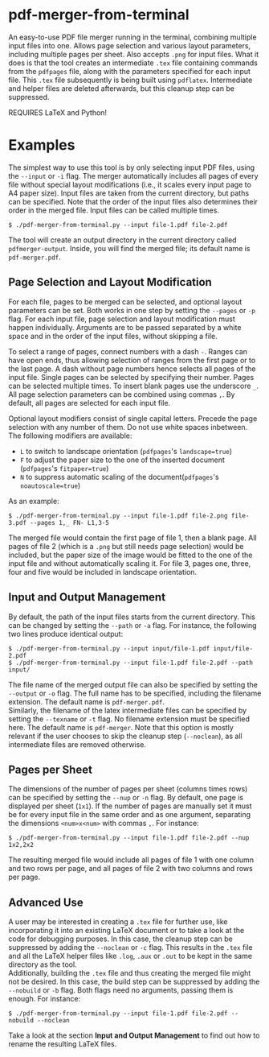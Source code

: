 # pdf-merger-from-terminal
An easy-to-use PDF file merger running in the terminal, combining multiple input files into one. Allows page selection and various layout parameters, including multiple pages per sheet. Also accepts `.png` for input files. 
What it does is that the tool creates an intermediate `.tex` file containing commands from the `pdfpages` file, along with the parameters specified for each input file. This `.tex` file subsequently is being built using `pdflatex`. Intermediate and helper files are deleted afterwards, but this cleanup step can be suppressed. 

REQUIRES LaTeX and Python!

# Examples

The simplest way to use this tool is by only selecting input PDF files, using the `--input` or `-i` flag. The merger automatically includes all pages of every file without special layout modifications (i.e., it scales every input page to A4 paper size). Input files are taken from the current directory, but paths can be specified. Note that the order of the input files also determines their order in the merged file. Input files can be called multiple times. 

```
$ ./pdf-merger-from-terminal.py --input file-1.pdf file-2.pdf
```

The tool will create an output directory in the current directory called `pdfmerger-output`. Inside, you will find the merged file; its default name is `pdf-merger.pdf`. 

## Page Selection and Layout Modification

For each file, pages to be merged can be selected, and optional layout parameters can be set. Both works in one step by setting the `--pages` or `-p` flag. For each input file, page selection and layout modification must happen individually. Arguments are to be passed separated by a white space and in the order of the input files, without skipping a file. 

To select a range of pages, connect numbers with a dash `-`. Ranges can have open ends, thus allowing selection of ranges from the first page or to the last page. A dash without page numbers hence selects all pages of the input file. Single pages can be selected by specifying their number. Pages can be selected multiple times. To insert blank pages use the underscore `_`. All page selection parameters can be combined using commas `,`. By default, all pages are selected for each input file. 

Optional layout modifiers consist of single capital letters. Precede the page selection with any number of them. Do not use white spaces inbetween. The following modifiers are available:  
* `L` to switch to landscape orientation (`pdfpages`'s `landscape=true`)
* `F` to adjust the paper size to the one of the inserted document (`pdfpages`'s `fitpaper=true`)
* `N` to suppress automatic scaling of the document(`pdfpages`'s `noautoscale=true`)

As an example: 

```
$ ./pdf-merger-from-terminal.py --input file-1.pdf file-2.png file-3.pdf --pages 1,_ FN- L1,3-5
```
The merged file would contain the first page of file 1, then a blank page. All pages of file 2 (which is a `.png` but still needs page selection) would be included, but the paper size of the image would be fitted to the one of the input file and without automatically scaling it. For file 3, pages one, three, four and five would be included in landscape orientation. 

## Input and Output Management

By default, the path of the input files starts from the current directory. This can be changed by setting the `--path` or `-a` flag. For instance, the following two lines produce identical output: 

```
$ ./pdf-merger-from-terminal.py --input input/file-1.pdf input/file-2.pdf
$ ./pdf-merger-from-terminal.py --input file-1.pdf file-2.pdf --path input/
```

The file name of the merged output file can also be specified by setting the `--output` or `-o` flag. The full name has to be specified, including the filename extension. The default name is `pdf-merger.pdf`.   
Similarly, the filename of the latex intermediate files can be specified by setting the `--texname` or `-t` flag. No filename extension must be specified here. The default name is `pdf-merger`. Note that this option is mostly relevant if the user chooses to skip the cleanup step (`--noclean`), as all intermediate files are removed otherwise. 

## Pages per Sheet

The dimensions of the number of pages per sheet (columns times rows) can be specified by setting the `--nup` or `-n` flag. By default, one page is displayed per sheet (`1x1`). If the number of pages are manually set it must be for every input file in the same order and as one argument, separating the dimensions `<num>x<num>` with commas `,`. For instance: 

```
$ ./pdf-merger-from-terminal.py --input file-1.pdf file-2.pdf --nup 1x2,2x2
```
The resulting merged file would include all pages of file 1 with one column and two rows per page, and all pages of file 2 with two columns and rows per page. 

## Advanced Use

A user may be interested in creating a `.tex` file for further use, like incorporating it into an existing LaTeX document or to take a look at the code for debugging purposes. In this case, the cleanup step can be suppressed by adding the `--noclean` or `-c` flag. This results in the `.tex` file and all the LaTeX helper files like `.log`, `.aux` or `.out` to be kept in the same directory as the tool.  
Additionally, building the `.tex` file and thus creating the merged file might not be desired. In this case, the build step can be suppressed by adding the `--nobuild` or `-b` flag. Both flags need no arguments, passing them is enough. For instance: 

```
$ ./pdf-merger-from-terminal.py --input file-1.pdf file-2.pdf --nobuild --noclean
```
Take a look at the section __Input and Output Management__ to find out how to rename the resulting LaTeX files. 


